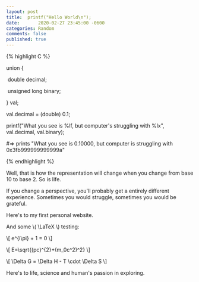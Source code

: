 ```yaml
---
layout: post
title:  printf("Hello World\n");
date:		2020-02-27 23:45:00 -0600
categories: Random
comments: false
published: true
---
```


{% highlight C %}

union {

​	double decimal;

​	unsigned long binary;

} val;

val.decimal = (double) 0.1;

printf("What you see is %lf, but computer's struggling with %lx", val.decimal, val.binary);

#=> prints "What you see is 0.10000, but computer is struggling with 0x3fb999999999999a"

{% endhighlight %}

Well, that is how the representation will change when you change from base 10 to base 2. So is life.

If you change a perspective, you'll probably get a entirely different experience. Sometimes you would struggle, sometimes you would be grateful.

Here's to my first personal website.

And some \\( \LaTeX \\) testing:

\\[ e^{i\pi} + 1 = 0 \\]

\\[ E=\sqrt{(pc)^{2}+(m_0c^2)^2} \\]

\\[ \Delta G = \Delta H - T \cdot \Delta S \\]

Here's to life, science and human's passion in exploring.
